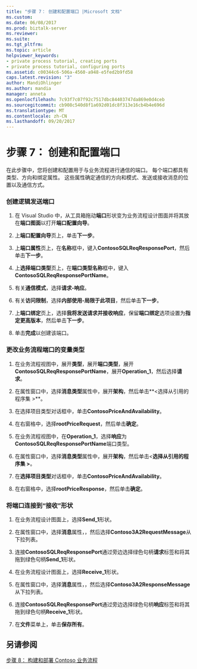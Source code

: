 ```yaml
---
title: "步骤 7： 创建和配置端口 |Microsoft 文档"
ms.custom: 
ms.date: 06/08/2017
ms.prod: biztalk-server
ms.reviewer: 
ms.suite: 
ms.tgt_pltfrm: 
ms.topic: article
helpviewer_keywords:
- private process tutorial, creating ports
- private process tutorial, configuring ports
ms.assetid: c00344c6-506a-4560-a948-e5fed2b9fd58
caps.latest.revision: "3"
author: MandiOhlinger
ms.author: mandia
manager: anneta
ms.openlocfilehash: 7c93f7c07f92c7517dbc84403747da869e0d4ceb
ms.sourcegitcommit: cb908c540d8f1a692d01dc8f313e16cb4b4e696d
ms.translationtype: MT
ms.contentlocale: zh-CN
ms.lasthandoff: 09/20/2017
---
```

# <a name="step-7-creating-and-configuring-ports"></a>步骤 7： 创建和配置端口
在此步骤中，您将创建和配置用于与业务流程进行通信的端口。 每个端口都具有类型、方向和绑定属性。 这些属性确定通信的方向和模式、发送或接收消息的位置以及通信方式。  
  
### <a name="to-create-a-logical-send-port"></a>创建逻辑发送端口  
  
1.  在 Visual Studio 中，从工具箱拖动**端口**形状变为业务流程设计图面并将其放在**端口图面**以打开**端口配置向导**。  
  
2.  上**端口配置向导**页上，单击**下一步**。  
  
3.  上**端口属性**页上，在**名称**框中，键入**ContosoSQLReqResponsePort**，然后单击**下一步**。  
  
4.  上**选择端口类型**页上，在**端口类型名称**框中，键入**ContosoSQLReqResponsePortName**。  
  
5.  有关**通信模式**，选择**请求-响应**。  
  
6.  有关**访问限制**，选择**内部使用-局限于此项目**，然后单击**下一步**。  
  
7.  上**端口绑定**页上，选择**我将发送请求并接收响应**，保留**端口绑定**选项设置为**指定更高版本**，然后单击**下一步**。  
  
8.  单击**完成**以创建该端口。  
  
### <a name="to-change-the-variable-type-for-the-orchestration-ports"></a>更改业务流程端口的变量类型  
  
1.  在业务流程视图中，展开**类型**，展开**端口类型**，展开**ContosoSQLReqResponsePortName**，展开**Operation_1**，然后选择**请求**。  
  
2.  在属性窗口中，选择**消息类型**属性中，展开**架构**，然后单击**\<选择从引用的程序集 >**。  
  
3.  在选择项目类型对话框中，单击**ContosoPriceAndAvailability**。  
  
4.  在右窗格中，选择**rootPriceRequest**，然后单击**确定**。  
  
5.  在业务流程视图中，在**Operation_1**，选择**响应**为**ContosoSQLReqResponsePortName**端口类型。  
  
6.  在属性窗口中，选择**消息类型**属性中，展开**架构**，然后单击\<**选择从引用的程序集 >**。  
  
7.  在**选择项目类型**对话框中，单击**ContosoPriceAndAvailability**。  
  
8.  在右窗格中，选择**rootPriceResponse**，然后单击**确定**。  
  
### <a name="to-connect-the-ports-to-the-receive-shapes"></a>将端口连接到“接收”形状  
  
1.  在业务流程设计图面上，选择**Send_1**形状。  
  
2.  在属性窗口中，选择**消息**属性，，然后选择**Contoso3A2RequestMessage**从下拉列表。  
  
3.  连接**ContosoSQLReqResponsePort**通过旁边选择绿色句柄**请求**标签和将其拖到绿色句柄**Send_1**形状。  
  
4.  在业务流程设计图面上，选择**Receive_1**形状。  
  
5.  在属性窗口中，选择**消息**属性，，然后选择**Contoso3A2ResponseMessage**从下拉列表。  
  
6.  连接**ContosoSQLReqResponsePort**通过旁边选择绿色句柄**响应**标签和将其拖到绿色句柄**Receive_1**形状。  
  
7.  在**文件**菜单上，单击**保存所有**。  
  
## <a name="see-also"></a>另请参阅  
 [步骤 8： 构建和部署 Contoso 业务流程](../../adapters-and-accelerators/accelerator-rosettanet/step-8-building-and-deploying-the-contoso-orchestration.md)